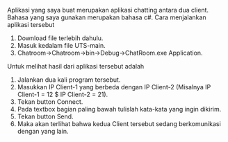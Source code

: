 Aplikasi yang saya buat merupakan aplikasi chatting antara dua client.
Bahasa yang saya gunakan merupakan bahasa c#.
Cara menjalankan aplikasi tersebut
1. Download file terlebih dahulu.
2. Masuk kedalam file UTS-main.
3. Chatroom->Chatroom->bin->Debug->ChatRoom.exe Application.

Untuk melihat hasil dari aplikasi tersebut adalah
1. Jalankan dua kali program tersebut.
2. Masukkan IP Client-1 yang berbeda dengan IP Client-2 (Misalnya IP Client-1 = 12 $ IP Client-2 = 21).
3. Tekan button Connect.
4. Pada textbox bagian paling bawah tulislah kata-kata yang ingin dikirim.
5. Tekan button Send.
6. Maka akan terlihat bahwa kedua Client tersebut sedang berkomunikasi dengan yang lain.
